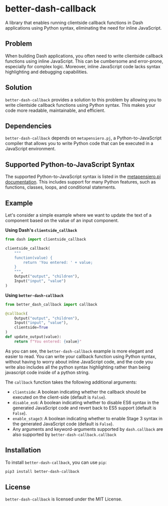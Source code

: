 # better-dash-callback

A library that enables running clientside callback functions in Dash applications using Python syntax, eliminating the need for inline JavaScript.

## Problem

When building Dash applications, you often need to write clientside callback functions using inline JavaScript. This can be cumbersome and error-prone, especially for complex logic. Moreover, inline JavaScript code lacks syntax highlighting and debugging capabilities.

## Solution

`better-dash-callback` provides a solution to this problem by allowing you to write clientside callback functions using Python syntax. This makes your code more readable, maintainable, and efficient.

## Dependencies

`better-dash-callback` depends on `metapensiero.pj`, a Python-to-JavaScript compiler that allows you to write Python code that can be executed in a JavaScript environment.

## Supported Python-to-JavaScript Syntax

The supported Python-to-JavaScript syntax is listed in the [metapensiero.pj documentation](https://github.com/metapensiero/metapensiero.pj). This includes support for many Python features, such as functions, classes, loops, and conditional statements.

## Example

Let's consider a simple example where we want to update the text of a component based on the value of an input component.

**Using Dash's `clientside_callback`**

```python
from dash import clientside_callback

clientside_callback(
    """
    function(value) {
        return 'You entered: ' + value;
    }
    """,
    Output("output", "children"),
    Input("input", "value")
)
```

**Using `better-dash-callback`**

```python
from better_dash_callback import callback

@callback(
    Output("output", "children"),
    Input("input", "value"),
    clientside=True
)
def update_output(value):
    return f"You entered: {value}"
```

As you can see, the `better-dash-callback` example is more elegant and easier to read. You can write your callback function using Python syntax, without having to worry about inline JavaScript code, and the code you write also includes all the python syntax highlighting rather than being javascript code inside of a python string.

The `callback` function takes the following additional arguments:

* `clientside`: A boolean indicating whether the callback should be executed on the client-side (default is `False`).
* `disable_es6`: A boolean indicating whether to disable ES6 syntax in the generated JavaScript code and revert back to ES5 support (default is `False`).
* `enable_stage3`: A boolean indicating whether to enable Stage 3 syntax in the generated JavaScript code (default is `False`).
* Any arguments and keyword-arguments supported by `dash.callback` are also supported by `better-dash-callback.callback`

## Installation

To install `better-dash-callback`, you can use `pip`:

```bash
pip3 install better-dash-callback
```

## License

`better-dash-callback` is licensed under the MIT License.
